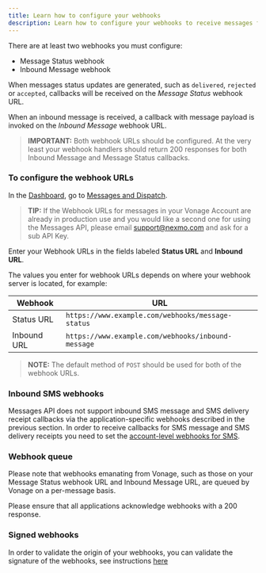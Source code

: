 ```yaml
---
title: Learn how to configure your webhooks 
description: Learn how to configure your webhooks to receive messages from your chosen channel
---
```


There are at least two webhooks you must configure:

* Message Status webhook
* Inbound Message webhook

When messages status updates are generated, such as `delivered`, `rejected` or `accepted`, callbacks will be received on the _Message Status_ webhook URL.

When an inbound message is received, a callback with message payload is invoked on the _Inbound Message_ webhook URL.

> **IMPORTANT:** Both webhook URLs should be configured. At the very least your webhook handlers should return 200 responses for both Inbound Message and Message Status callbacks.

### To configure the webhook URLs

In the [Dashboard](https://dashboard.nexmo.com), go to [Messages and Dispatch](https://dashboard.nexmo.com/messages/create-application).

> **TIP:** If the Webhook URLs for messages in your Vonage Account are already in production use and you would like a second one for using the Messages API, please email [support@nexmo.com](mailto:support@nexmo.com) and ask for a sub API Key.

Enter your Webhook URLs in the fields labeled **Status URL** and **Inbound URL**.

The values you enter for webhook URLs depends on where your webhook server is located, for example:

|Webhook | URL|
|---|---|
|Status URL | `https://www.example.com/webhooks/message-status`|
|Inbound URL | `https://www.example.com/webhooks/inbound-message`|

> **NOTE:** The default method of `POST` should be used for both of the webhook URLs.

### Inbound SMS webhooks

Messages API does not support inbound SMS message and SMS delivery receipt callbacks via the application-specific webhooks described in the previous section. In order to receive callbacks for SMS message and SMS delivery receipts you need to set the [account-level webhooks for SMS](https://dashboard.nexmo.com/settings).

### Webhook queue

Please note that webhooks emanating from Vonage, such as those on your Message Status webhook URL and Inbound Message URL, are queued by Vonage on a per-message basis.

Please ensure that all applications acknowledge webhooks with a 200 response.

### Signed webhooks

In order to validate the origin of your webhooks, you can validate the signature of the webhooks, see instructions [here](/concepts/guides/webhooks#decoding-signed-webhooks)
